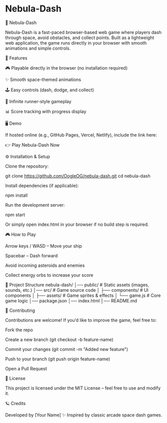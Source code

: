 # Nebula-Dash

🌌 Nebula-Dash

Nebula-Dash is a fast-paced browser-based web game where players dash through space, avoid obstacles, and collect points. Built as a lightweight web application, the game runs directly in your browser with smooth animations and simple controls.

🚀 Features

🎮 Playable directly in the browser (no installation required)

✨ Smooth space-themed animations

🕹️ Easy controls (dash, dodge, and collect)

🌌 Infinite runner-style gameplay

📊 Score tracking with progress display

🖥️ Demo

If hosted online (e.g., GitHub Pages, Vercel, Netlify), include the link here:

👉 Play Nebula-Dash Now

⚙️ Installation & Setup

Clone the repository:

git clone https://github.com/OogleOG/nebula-dash.git
cd nebula-dash


Install dependencies (if applicable):

npm install


Run the development server:

npm start


Or simply open index.html in your browser if no build step is required.

🎮 How to Play

Arrow keys / WASD – Move your ship

Spacebar – Dash forward

Avoid incoming asteroids and enemies

Collect energy orbs to increase your score

📂 Project Structure
nebula-dash/
│── public/          # Static assets (images, sounds, etc.)
│── src/             # Game source code
│   ├── components/  # UI components
│   ├── assets/      # Game sprites & effects
│   └── game.js      # Core game logic
│── package.json
│── index.html
│── README.md

🤝 Contributing

Contributions are welcome! If you’d like to improve the game, feel free to:

Fork the repo

Create a new branch (git checkout -b feature-name)

Commit your changes (git commit -m "Added new feature")

Push to your branch (git push origin feature-name)

Open a Pull Request

📜 License

This project is licensed under the MIT License – feel free to use and modify it.

🪐 Credits

Developed by [Your Name] ✨
Inspired by classic arcade space dash games.
